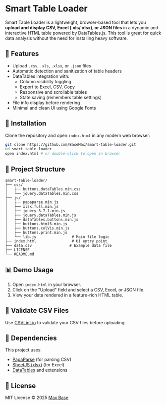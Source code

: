 # Smart Table Loader

Smart Table Loader is a lightweight, browser-based tool that lets you **upload and display CSV, Excel (.xls/.xlsx), or JSON files** in a dynamic and interactive HTML table powered by DataTables.js. This tool is great for quick data analysis without the need for installing heavy software.

## 🚀 Features

- Upload `.csv`, `.xls`, `.xlsx`, or `.json` files
- Automatic detection and sanitization of table headers
- DataTables integration with:
  - Column visibility toggling
  - Export to Excel, CSV, Copy
  - Responsive and scrollable tables
  - State saving (remembers table settings)
- File info display before rendering
- Minimal and clean UI using Google Fonts

## 🔧 Installation

Clone the repository and open `index.html` in any modern web browser:

```bash
git clone https://github.com/BaseMax/smart-table-loader.git
cd smart-table-loader
open index.html # or double-click to open in browser
```

## 📁 Project Structure

```
smart-table-loader/
├── css/
│   ├── buttons.dataTables.min.css
│   └── jquery.dataTables.min.css
├── js/
│   ├── papaparse.min.js
│   ├── xlsx.full.min.js
│   ├── jquery-3.7.1.min.js
│   ├── jquery.dataTables.min.js
│   ├── dataTables.buttons.min.js
│   ├── buttons.html5.min.js
│   ├── buttons.colVis.min.js
│   ├── buttons.print.min.js
│   └── lib.js                # Main file logic
├── index.html                # UI entry point
├── data.csv                 # Example data file
├── LICENSE
└── README.md
```

## 📊 Demo Usage

1. Open `index.html` in your browser.
2. Click on the "Upload" field and select a CSV, Excel, or JSON file.
3. View your data rendered in a feature-rich HTML table.

## 🔗 Validate CSV Files

Use [CSVLint.io](https://csvlint.io/validate) to validate your CSV files before uploading.

## 🧪 Dependencies

This project uses:

- [PapaParse](https://www.papaparse.com/) (for parsing CSV)
- [SheetJS (xlsx)](https://github.com/SheetJS/sheetjs) (for Excel)
- [DataTables](https://datatables.net/) and extensions

## 📜 License

MIT License © 2025 [Max Base](https://github.com/BaseMax)
